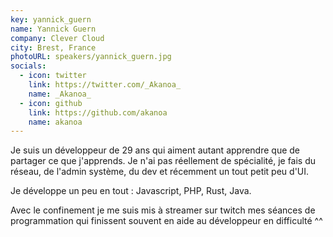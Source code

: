 ```yaml
---
key: yannick_guern
name: Yannick Guern
company: Clever Cloud
city: Brest, France
photoURL: speakers/yannick_guern.jpg
socials:
  - icon: twitter
    link: https://twitter.com/_Akanoa_
    name: _Akanoa_
  - icon: github
    link: https://github.com/akanoa
    name: akanoa
---
```


Je suis un développeur de 29 ans qui aiment autant apprendre que de partager ce que j'apprends. Je n'ai pas réellement de spécialité, je fais du réseau, de l'admin système, du dev et récemment un tout petit peu d'UI.

Je développe un peu en tout : Javascript, PHP, Rust, Java.

Avec le confinement je me suis mis à streamer sur twitch mes séances de programmation qui finissent souvent en aide au développeur en difficulté ^^